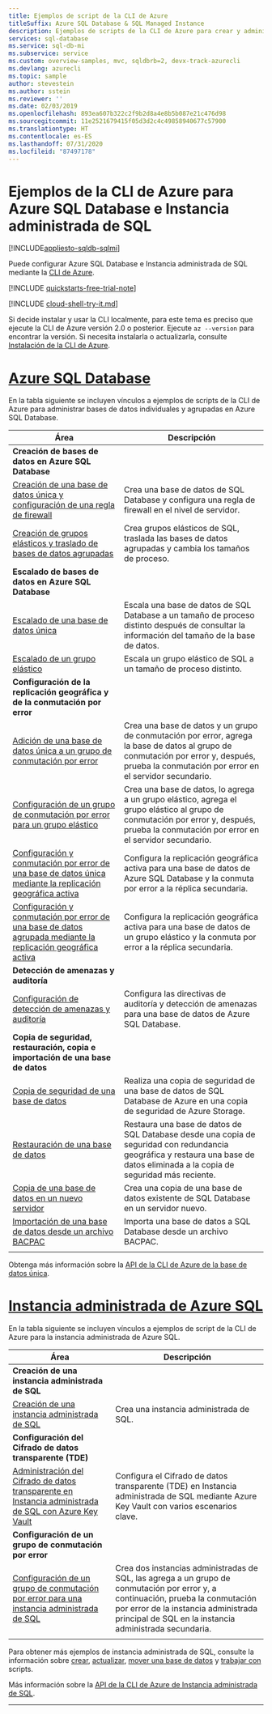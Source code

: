 ```yaml
---
title: Ejemplos de script de la CLI de Azure
titleSuffix: Azure SQL Database & SQL Managed Instance
description: Ejemplos de scripts de la CLI de Azure para crear y administrar Azure SQL Database e Instancia administrada de Azure SQL
services: sql-database
ms.service: sql-db-mi
ms.subservice: service
ms.custom: overview-samples, mvc, sqldbrb=2, devx-track-azurecli
ms.devlang: azurecli
ms.topic: sample
author: stevestein
ms.author: sstein
ms.reviewer: ''
ms.date: 02/03/2019
ms.openlocfilehash: 893ea607b322c2f9b2d8a4e8b5b087e21c476d98
ms.sourcegitcommit: 11e2521679415f05d3d2c4c49858940677c57900
ms.translationtype: HT
ms.contentlocale: es-ES
ms.lasthandoff: 07/31/2020
ms.locfileid: "87497178"
---
```

# <a name="azure-cli-samples-for-azure-sql-database-and-sql-managed-instance"></a>Ejemplos de la CLI de Azure para Azure SQL Database e Instancia administrada de SQL 
 
[!INCLUDE[appliesto-sqldb-sqlmi](../includes/appliesto-sqldb-sqlmi.md)]

Puede configurar Azure SQL Database e Instancia administrada de SQL mediante la <a href="/cli/azure">CLI de Azure</a>.

[!INCLUDE [quickstarts-free-trial-note](../../../includes/quickstarts-free-trial-note.md)]

[!INCLUDE [cloud-shell-try-it.md](../../../includes/cloud-shell-try-it.md)]

Si decide instalar y usar la CLI localmente, para este tema es preciso que ejecute la CLI de Azure versión 2.0 o posterior. Ejecute `az --version` para encontrar la versión. Si necesita instalarla o actualizarla, consulte [Instalación de la CLI de Azure](/cli/azure/install-azure-cli).

# <a name="azure-sql-database"></a>[Azure SQL Database](#tab/single-database)

En la tabla siguiente se incluyen vínculos a ejemplos de scripts de la CLI de Azure para administrar bases de datos individuales y agrupadas en Azure SQL Database. 

|Área|Descripción|
|---|---|
|**Creación de bases de datos en Azure SQL Database**||
| [Creación de una base de datos única y configuración de una regla de firewall](scripts/create-and-configure-database-cli.md) | Crea una base de datos de SQL Database y configura una regla de firewall en el nivel de servidor. |
| [Creación de grupos elásticos y traslado de bases de datos agrupadas](scripts/move-database-between-elastic-pools-cli.md) | Crea grupos elásticos de SQL, traslada las bases de datos agrupadas y cambia los tamaños de proceso. |
|**Escalado de bases de datos en Azure SQL Database**||
| [Escalado de una base de datos única](scripts/monitor-and-scale-database-cli.md) | Escala una base de datos de SQL Database a un tamaño de proceso distinto después de consultar la información del tamaño de la base de datos. |
| [Escalado de un grupo elástico](scripts/scale-pool-cli.md) | Escala un grupo elástico de SQL a un tamaño de proceso distinto. |
|**Configuración de la replicación geográfica y de la conmutación por error**||
| [Adición de una base de datos única a un grupo de conmutación por error](scripts/add-database-to-failover-group-cli.md)| Crea una base de datos y un grupo de conmutación por error, agrega la base de datos al grupo de conmutación por error y, después, prueba la conmutación por error en el servidor secundario. |
| [Configuración de un grupo de conmutación por error para un grupo elástico](../../sql-database/scripts/sql-database-add-elastic-pool-to-failover-group-cli.md) | Crea una base de datos, lo agrega a un grupo elástico, agrega el grupo elástico al grupo de conmutación por error y, después, prueba la conmutación por error en el servidor secundario. |
| [Configuración y conmutación por error de una base de datos única mediante la replicación geográfica activa](../../sql-database/scripts/sql-database-setup-geodr-and-failover-database-cli.md)| Configura la replicación geográfica activa para una base de datos de Azure SQL Database y la conmuta por error a la réplica secundaria. |
| [Configuración y conmutación por error de una base de datos agrupada mediante la replicación geográfica activa](../../sql-database/scripts/sql-database-setup-geodr-and-failover-pool-cli.md)| Configura la replicación geográfica activa para una base de datos de un grupo elástico y la conmuta por error a la réplica secundaria. |
| **Detección de amenazas y auditoría** |
| [Configuración de detección de amenazas y auditoría](../../sql-database/scripts/sql-database-auditing-and-threat-detection-cli.md)| Configura las directivas de auditoría y detección de amenazas para una base de datos de Azure SQL Database. |
| **Copia de seguridad, restauración, copia e importación de una base de datos**||
| [Copia de seguridad de una base de datos](../../sql-database/scripts/sql-database-backup-database-cli.md)| Realiza una copia de seguridad de una base de datos de SQL Database de Azure en una copia de seguridad de Azure Storage. |
| [Restauración de una base de datos](../../sql-database/scripts/sql-database-restore-database-cli.md)| Restaura una base de datos de SQL Database desde una copia de seguridad con redundancia geográfica y restaura una base de datos eliminada a la copia de seguridad más reciente. |
| [Copia de una base de datos en un nuevo servidor](../../sql-database/scripts/sql-database-copy-database-to-new-server-cli.md) | Crea una copia de una base de datos existente de SQL Database en un servidor nuevo. |
| [Importación de una base de datos desde un archivo BACPAC](../../sql-database/scripts/sql-database-import-from-bacpac-cli.md)| Importa una base de datos a SQL Database desde un archivo BACPAC. |
|||

Obtenga más información sobre la [API de la CLI de Azure de la base de datos única](single-database-manage.md#the-azure-cli).

# <a name="azure-sql-managed-instance"></a>[Instancia administrada de Azure SQL](#tab/managed-instance)

En la tabla siguiente se incluyen vínculos a ejemplos de script de la CLI de Azure para la instancia administrada de Azure SQL.

|Área|Descripción|
|---|---|
| **Creación de una instancia administrada de SQL**||
| [Creación de una instancia administrada de SQL](../../sql-database/scripts/sql-database-create-configure-managed-instance-cli.md)| Crea una instancia administrada de SQL. |
| **Configuración del Cifrado de datos transparente (TDE)**||
| [Administración del Cifrado de datos transparente en Instancia administrada de SQL con Azure Key Vault](../../sql-database/scripts/transparent-data-encryption-byok-sql-managed-instance-cli.md)| Configura el Cifrado de datos transparente (TDE) en Instancia administrada de SQL mediante Azure Key Vault con varios escenarios clave. |
|**Configuración de un grupo de conmutación por error**||
| [Configuración de un grupo de conmutación por error para una instancia administrada de SQL](../../sql-database/scripts/sql-database-add-managed-instance-to-failover-group-cli.md) | Crea dos instancias administradas de SQL, las agrega a un grupo de conmutación por error y, a continuación, prueba la conmutación por error de la instancia administrada principal de SQL en la instancia administrada secundaria. |
|||

Para obtener más ejemplos de instancia administrada de SQL, consulte la información sobre [crear](https://blogs.msdn.microsoft.com/sqlserverstorageengine/20../../create-azure-sql-managed-instance-using-azure-cli/), [actualizar](https://blogs.msdn.microsoft.com/sqlserverstorageengine/20../../modify-azure-sql-database-managed-instance-using-azure-cli/), [mover una base de datos](https://blogs.msdn.microsoft.com/sqlserverstorageengine/20../../cross-instance-point-in-time-restore-in-azure-sql-database-managed-instance/) y [trabajar con](https://medium.com/azure-sqldb-managed-instance/working-with-sql-managed-instance-using-azure-cli-611795fe0b44) scripts.

Más información sobre la [API de la CLI de Azure de Instancia administrada de SQL](../managed-instance/api-references-create-manage-instance.md#azure-cli-create-and-configure-managed-instances).

---
